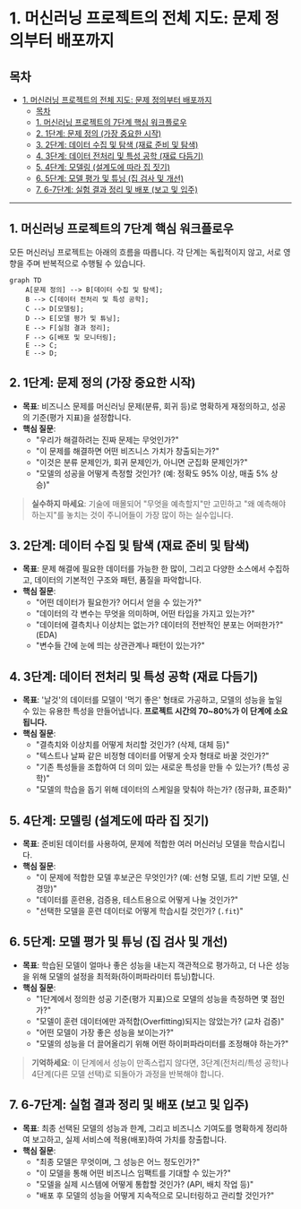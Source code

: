 # 1. 머신러닝 프로젝트의 전체 지도: 문제 정의부터 배포까지

## 목차
- [1. 머신러닝 프로젝트의 전체 지도: 문제 정의부터 배포까지](#1-머신러닝-프로젝트의-전체-지도-문제-정의부터-배포까지)
  - [목차](#목차)
  - [1. 머신러닝 프로젝트의 7단계 핵심 워크플로우](#1-머신러닝-프로젝트의-7단계-핵심-워크플로우)
  - [2. 1단계: 문제 정의 (가장 중요한 시작)](#2-1단계-문제-정의-가장-중요한-시작)
  - [3. 2단계: 데이터 수집 및 탐색 (재료 준비 및 탐색)](#3-2단계-데이터-수집-및-탐색-재료-준비-및-탐색)
  - [4. 3단계: 데이터 전처리 및 특성 공학 (재료 다듬기)](#4-3단계-데이터-전처리-및-특성-공학-재료-다듬기)
  - [5. 4단계: 모델링 (설계도에 따라 집 짓기)](#5-4단계-모델링-설계도에-따라-집-짓기)
  - [6. 5단계: 모델 평가 및 튜닝 (집 검사 및 개선)](#6-5단계-모델-평가-및-튜닝-집-검사-및-개선)
  - [7. 6-7단계: 실험 결과 정리 및 배포 (보고 및 입주)](#7-6-7단계-실험-결과-정리-및-배포-보고-및-입주)

---

## 1. 머신러닝 프로젝트의 7단계 핵심 워크플로우

모든 머신러닝 프로젝트는 아래의 흐름을 따릅니다. 각 단계는 독립적이지 않고, 서로 영향을 주며 반복적으로 수행될 수 있습니다.

```mermaid
graph TD
    A[문제 정의] --> B[데이터 수집 및 탐색];
    B --> C[데이터 전처리 및 특성 공학];
    C --> D[모델링];
    D --> E[모델 평가 및 튜닝];
    E --> F[실험 결과 정리];
    F --> G[배포 및 모니터링];
    E --> C;
    E --> D;
```

## 2. 1단계: 문제 정의 (가장 중요한 시작)

- **목표**: 비즈니스 문제를 머신러닝 문제(분류, 회귀 등)로 명확하게 재정의하고, 성공의 기준(평가 지표)을 설정합니다.
- **핵심 질문**:
    - "우리가 해결하려는 진짜 문제는 무엇인가?"
    - "이 문제를 해결하면 어떤 비즈니스 가치가 창출되는가?"
    - "이것은 분류 문제인가, 회귀 문제인가, 아니면 군집화 문제인가?"
    - "모델의 성공을 어떻게 측정할 것인가? (예: 정확도 95% 이상, 매출 5% 상승)"

> **실수하지 마세요**: 기술에 매몰되어 "무엇을 예측할지"만 고민하고 "왜 예측해야 하는지"를 놓치는 것이 주니어들이 가장 많이 하는 실수입니다.

## 3. 2단계: 데이터 수집 및 탐색 (재료 준비 및 탐색)

- **목표**: 문제 해결에 필요한 데이터를 가능한 한 많이, 그리고 다양한 소스에서 수집하고, 데이터의 기본적인 구조와 패턴, 품질을 파악합니다.
- **핵심 질문**:
    - "어떤 데이터가 필요한가? 어디서 얻을 수 있는가?"
    - "데이터의 각 변수는 무엇을 의미하며, 어떤 타입을 가지고 있는가?"
    - "데이터에 결측치나 이상치는 없는가? 데이터의 전반적인 분포는 어떠한가?" (EDA)
    - "변수들 간에 눈에 띄는 상관관계나 패턴이 있는가?"

## 4. 3단계: 데이터 전처리 및 특성 공학 (재료 다듬기)

- **목표**: '날것'의 데이터를 모델이 '먹기 좋은' 형태로 가공하고, 모델의 성능을 높일 수 있는 유용한 특성을 만들어냅니다. **프로젝트 시간의 70~80%가 이 단계에 소요됩니다.**
- **핵심 질문**:
    - "결측치와 이상치를 어떻게 처리할 것인가? (삭제, 대체 등)"
    - "텍스트나 날짜 같은 비정형 데이터를 어떻게 숫자 형태로 바꿀 것인가?"
    - "기존 특성들을 조합하여 더 의미 있는 새로운 특성을 만들 수 있는가? (특성 공학)"
    - "모델의 학습을 돕기 위해 데이터의 스케일을 맞춰야 하는가? (정규화, 표준화)"

## 5. 4단계: 모델링 (설계도에 따라 집 짓기)

- **목표**: 준비된 데이터를 사용하여, 문제에 적합한 여러 머신러닝 모델을 학습시킵니다.
- **핵심 질문**:
    - "이 문제에 적합한 모델 후보군은 무엇인가? (예: 선형 모델, 트리 기반 모델, 신경망)"
    - "데이터를 훈련용, 검증용, 테스트용으로 어떻게 나눌 것인가?"
    - "선택한 모델을 훈련 데이터로 어떻게 학습시킬 것인가? (`.fit`)"

## 6. 5단계: 모델 평가 및 튜닝 (집 검사 및 개선)

- **목표**: 학습된 모델이 얼마나 좋은 성능을 내는지 객관적으로 평가하고, 더 나은 성능을 위해 모델의 설정을 최적화(하이퍼파라미터 튜닝)합니다.
- **핵심 질문**:
    - "1단계에서 정의한 성공 기준(평가 지표)으로 모델의 성능을 측정하면 몇 점인가?"
    - "모델이 훈련 데이터에만 과적합(Overfitting)되지는 않았는가? (교차 검증)"
    - "어떤 모델이 가장 좋은 성능을 보이는가?"
    - "모델의 성능을 더 끌어올리기 위해 어떤 하이퍼파라미터를 조정해야 하는가?"

> **기억하세요**: 이 단계에서 성능이 만족스럽지 않다면, 3단계(전처리/특성 공학)나 4단계(다른 모델 선택)로 되돌아가 과정을 반복해야 합니다.

## 7. 6-7단계: 실험 결과 정리 및 배포 (보고 및 입주)

- **목표**: 최종 선택된 모델의 성능과 한계, 그리고 비즈니스 기여도를 명확하게 정리하여 보고하고, 실제 서비스에 적용(배포)하여 가치를 창출합니다.
- **핵심 질문**:
    - "최종 모델은 무엇이며, 그 성능은 어느 정도인가?"
    - "이 모델을 통해 어떤 비즈니스 임팩트를 기대할 수 있는가?"
    - "모델을 실제 시스템에 어떻게 통합할 것인가? (API, 배치 작업 등)"
    - "배포 후 모델의 성능을 어떻게 지속적으로 모니터링하고 관리할 것인가?"
